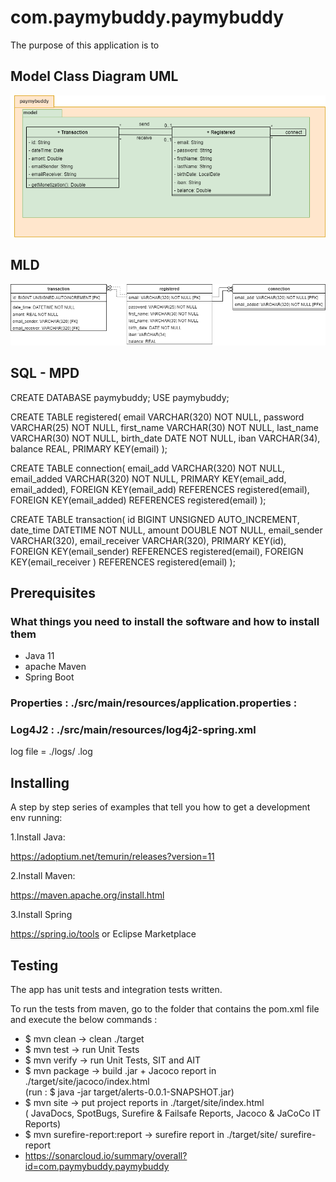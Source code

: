 # com.paymybuddy.paymybuddy
The purpose of this application is to 

## Model Class Diagram UML

![Alt text](./UML/payMyBuddyUML-ModelClasses.png)

## MLD

![Alt text](./UML/payMyBuddyUML-MPD.png)

## SQL - MPD

CREATE DATABASE paymybuddy;
USE paymybuddy;

CREATE TABLE registered(
   email VARCHAR(320) NOT NULL,
   password VARCHAR(25) NOT NULL,
   first_name VARCHAR(30) NOT NULL,
   last_name VARCHAR(30) NOT NULL,
   birth_date DATE NOT NULL,
   iban VARCHAR(34),
   balance REAL,
   PRIMARY KEY(email)
);

CREATE TABLE connection(
   email_add VARCHAR(320) NOT NULL,
   email_added VARCHAR(320) NOT NULL,
   PRIMARY KEY(email_add, email_added),
   FOREIGN KEY(email_add) REFERENCES registered(email),
   FOREIGN KEY(email_added) REFERENCES registered(email)
);

CREATE TABLE transaction(
   id BIGINT UNSIGNED AUTO_INCREMENT,
   date_time DATETIME NOT NULL,
   amount DOUBLE NOT NULL,
   email_sender VARCHAR(320),
   email_receiver VARCHAR(320),
   PRIMARY KEY(id),
   FOREIGN KEY(email_sender) REFERENCES registered(email),
   FOREIGN KEY(email_receiver ) REFERENCES registered(email)
);

## Prerequisites

### What things you need to install the software and how to install them

- Java 11
- apache Maven
- Spring Boot

### Properties : ./src/main/resources/application.properties :

### Log4J2 : ./src/main/resources/log4j2-spring.xml
log file  = ./logs/       .log

## Installing

A step by step series of examples that tell you how to get a development env running:

1.Install Java:

https://adoptium.net/temurin/releases?version=11

2.Install Maven:

https://maven.apache.org/install.html

3.Install Spring

https://spring.io/tools
or Eclipse Marketplace

## Testing

The app has unit tests and integration tests written.

To run the tests from maven, go to the folder that contains the pom.xml file and execute the below commands :

- $ mvn clean		→ clean ./target
- $ mvn test		→ run Unit Tests
- $ mvn verify		→ run Unit Tests, SIT and AIT
- $ mvn package		→ build .jar + Jacoco report in ./target/site/jacoco/index.html  
					(run : $ java -jar target/alerts-0.0.1-SNAPSHOT.jar)
- $ mvn site 		→ put project reports in ./target/site/index.html  
					( JavaDocs, SpotBugs, Surefire & Failsafe Reports, Jacoco & JaCoCo IT Reports)
- $ mvn surefire-report:report → surefire report in	./target/site/ surefire-report
- https://sonarcloud.io/summary/overall?id=com.paymybuddy.paymybuddy






